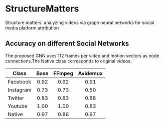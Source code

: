 # StructureMatters
Structure matters: analyzing videos via graph neural networks for social media platform attribution

## Accuracy on different Social Networks
The proposed GNN uses 112 frames per video and motion vectors as node connections.The Native class corresponds to original videos. 

| **Class** | **Base** | **FFmpeg** | **Avidemux** |
|-----------|:--------:|:----------:|:------------:|
| Facebook  |   0.92   |    0.92    |     0.91     |
| Instagram |   0.73   |    0.73    |     0.50     |
| Twitter   |   0.83   |    0.83    |     0.88     |
| Youtube   |   1.00   |    1.00    |     0.83     |
| Native    |   0.97   |    0.88    |     0.97     |
